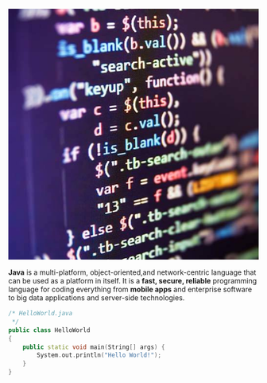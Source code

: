 ![java language](images/java.jpeg)

**Java** is a multi-platform, object-oriented,and network-centric language that can be used as a platform in itself. It is a **fast, secure, reliable** programming language for coding everything from **mobile apps** and enterprise software to big data applications and server-side technologies.

```cpp
/* HelloWorld.java
 */
public class HelloWorld
{
	public static void main(String[] args) {
		System.out.println("Hello World!");
	}
}
